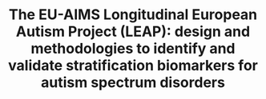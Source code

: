 ---
layout: publications
title: "The EU-AIMS Longitudinal European Autism Project (LEAP): design and methodologies to identify and validate stratification biomarkers for autism spectrum disorders"
authors: Eva Loth, Tony Charman, […]Jan K. Buitelaar
publication: Molecular Autism 8:24
year: 2017
link: https://molecularautism.biomedcentral.com/articles/10.1186/s13229-017-0146-8
type: Journal Paper # Journal Paper, Preprint, Book/Chapter, Comment
category: Experimental # Opinion/Perspectives, Review, Computational, Social Cognitive and Affective Neuroscience, Experimental
filename: 2017.05.19_E.Loth #MM.DD.YYYY_F.Author
---